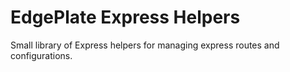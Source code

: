 # EdgePlate Express Helpers
Small library of Express helpers for managing express routes and configurations.

